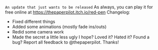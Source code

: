 `An update that just wants to be released`
As always, you can play it for free online at
https://thepaperpilot.itch.io/red-pen
Changelog:
 - Fixed different things
 - Added some animations (mostly fade ins/outs)
 - Redid some camera work
 - Made the secret a little less ugly I hope?
Loved it? Hated it? Found a bug? Report all feedback to @thepaperpilot.
Thanks!

